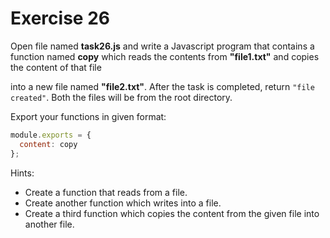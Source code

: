 # Exercise 26

Open file named **task26.js** and write a Javascript program that contains a function named 
**copy** which reads the contents from **"file1.txt"** and copies the content of that file 

into a new file named **"file2.txt"**. After the task is completed, return `"file created"`.
 Both the files will be from the root directory.

Export your functions in given format:

```js
module.exports = {
  content: copy
};
```

Hints:

- Create a function that reads from a file.
- Create another function which writes into a file.
- Create a third function which copies the content from the given file into another file.
